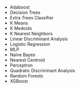 - Adaboost
- Decision Trees
- Extra Trees Classifier
- K Means
- K Medoids
- K Nearest Neighbors
- Linear Discriminant Analysis
- Logistic Regression
- MLP
- Naive Bayes
- Nearest Centroid
- Perceptron
- Quadratic Discriminant Analysis
- Random Forests
- XGBoost
